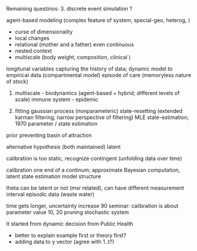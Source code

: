 Remaining questinos: 3. discrete event simulation ?

agent-based modeling (complex feature of system, special-geo, heterog, )
- curse of dimensionality
- local changes
- relational (mother and a father) even continuous 
- nested context
- multiscale (body weight, composition, clinical )

longitunal variables
capturing the history of data; dynamic model to empirical data (compartmental model)
episode of care (memoryless nature of stock)

1. multiscale - biodynamics (agent-based + hybrid; different levels of scale)
immune system - epidemic 

2. fitting gaussian process (nonparameteric)
state-resetting (extended karman filtering, narrow perspective of filtering) MLE state-estimation; 1970 parameter / state estimation 

prior preventing basin of attraction 

alternative hypothesis (both maintained)
latent 

calibration is too static, recognize contingent (unfolding data over time)

calibration one end of a continum; approximate Bayesian computation, latent state estimation
model structure

theta can be latent or not (msr related), can have different measurement interval
episodic data (waste water)

time gets longer, uncertainty increase
90 seminar: calibration is about parameter value 
10, 20 pruning stochastic system 

It started from dynamic decision from Public Health

- better to explain example first or theory first?
- adding data to y vector (agree with 1..t?)